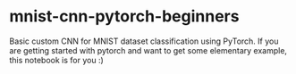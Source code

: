 # mnist-cnn-pytorch-beginners
Basic custom CNN for MNIST dataset classification using PyTorch. If you are getting started with pytorch and want to get some elementary example, this notebook is for you :)
